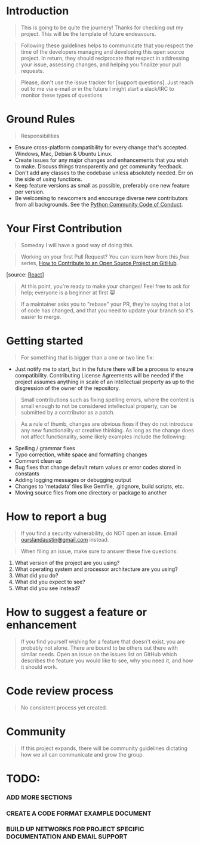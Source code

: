 # Introduction

>This is going to be quite the journery! Thanks for checking out my project. This will be the template of future endeavours.

>Following these guidelines helps to communicate that you respect the time of the developers managing and developing this open source project. In return, they should reciprocate that respect in addressing your issue, assessing changes, and helping you finalize your pull requests.

> Please, don't use the issue tracker for [support questions]. Just reach out to me via e-mail or in the future I might start a slack/IRC to monitor these types of questions

# Ground Rules
> Responsibilities
* Ensure cross-platform compatibility for every change that's accepted. Windows, Mac, Debian & Ubuntu Linux.
* Create issues for any major changes and enhancements that you wish to make. Discuss things transparently and get community feedback.
* Don't add any classes to the codebase unless absolutely needed. Err on the side of using functions.
* Keep feature versions as small as possible, preferably one new feature per version.
* Be welcoming to newcomers and encourage diverse new contributors from all backgrounds. See the [Python Community Code of Conduct](https://www.python.org/psf/codeofconduct/).

# Your First Contribution

> Someday I will have a good way of doing this.

> Working on your first Pull Request? You can learn how from this *free* series, [How to Contribute to an Open Source Project on GitHub](https://egghead.io/series/how-to-contribute-to-an-open-source-project-on-github).

[source: [React](https://github.com/facebook/react/blob/master/CONTRIBUTING.md#pull-requests)]  

>At this point, you're ready to make your changes! Feel free to ask for help; everyone is a beginner at first :smile_cat:

>If a maintainer asks you to "rebase" your PR, they're saying that a lot of code has changed, and that you need to update your branch so it's easier to merge.

# Getting started

>For something that is bigger than a one or two line fix:
* Just notify me to start, but in the future there will be a process to ensure compatibility. Contributing License Agreements will be needed if the project assumes anything in scale of an intellectual property as up to the disgression of the owner of the repository.

> Small contributions such as fixing spelling errors, where the content is small enough to not be considered intellectual property, can be submitted by a contributor as a patch.

>As a rule of thumb, changes are obvious fixes if they do not introduce any new functionality or creative thinking. As long as the change does not affect functionality, some likely examples include the following:
* Spelling / grammar fixes
* Typo correction, white space and formatting changes
* Comment clean up
* Bug fixes that change default return values or error codes stored in constants
* Adding logging messages or debugging output
* Changes to ‘metadata’ files like Gemfile, .gitignore, build scripts, etc.
* Moving source files from one directory or package to another

# How to report a bug
> If you find a security vulnerability, do NOT open an issue. Email ourslandaustin@gmail.com instead.

> When filing an issue, make sure to answer these five questions:

1. What version of the project are you using?
2. What operating system and processor architecture are you using?
3. What did you do?
4. What did you expect to see?
5. What did you see instead?

# How to suggest a feature or enhancement

> If you find yourself wishing for a feature that doesn't exist, you are probably not alone. There are bound to be others out there with similar needs. Open an issue on the issues list on GitHub which describes the feature you would like to see, why you need it, and how it should work.

# Code review process

> No consistent process yet created.

# Community

> If this project expands, there will be community guidelines dictating how we all can communicate and grow the group.

# TODO:
### ADD MORE SECTIONS
### CREATE A CODE FORMAT EXAMPLE DOCUMENT
### BUILD UP NETWORKS FOR PROJECT SPECIFIC DOCUMENTATION AND EMAIL SUPPORT
